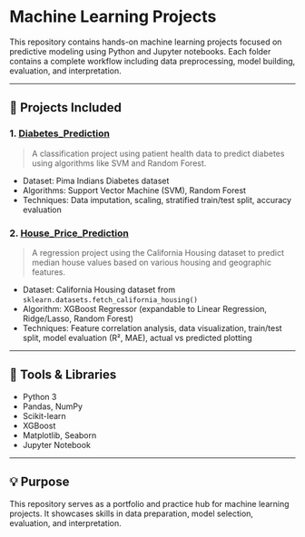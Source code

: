 # Machine Learning Projects

This repository contains hands-on machine learning projects focused on predictive modeling using Python and Jupyter notebooks. Each folder contains a complete workflow including data preprocessing, model building, evaluation, and interpretation.

---

## 📁 Projects Included

### 1. [Diabetes_Prediction](./Diabets_Prediction/)
> A classification project using patient health data to predict diabetes using algorithms like SVM and Random Forest.

- Dataset: Pima Indians Diabetes dataset
- Algorithms: Support Vector Machine (SVM), Random Forest
- Techniques: Data imputation, scaling, stratified train/test split, accuracy evaluation

### 2. [House_Price_Prediction](./House_Price_Prediction/)
> A regression project using the California Housing dataset to predict median house values based on various housing and geographic features.

- Dataset: California Housing dataset from `sklearn.datasets.fetch_california_housing()`
- Algorithm: XGBoost Regressor (expandable to Linear Regression, Ridge/Lasso, Random Forest)
- Techniques: Feature correlation analysis, data visualization, train/test split, model evaluation (R², MAE), actual vs predicted plotting

---

## 📌 Tools & Libraries

- Python 3
- Pandas, NumPy
- Scikit-learn
- XGBoost
- Matplotlib, Seaborn
- Jupyter Notebook

---

## 💡 Purpose

This repository serves as a portfolio and practice hub for machine learning projects. It showcases skills in data preparation, model selection, evaluation, and interpretation.
